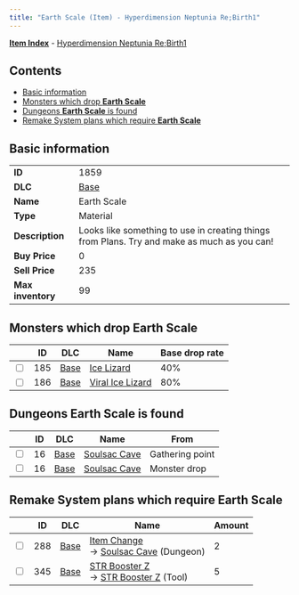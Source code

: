 ```yaml
---
title: "Earth Scale (Item) - Hyperdimension Neptunia Re;Birth1"
---
```


[**Item Index**](/neptunia/rb1/item/index.html) - [Hyperdimension Neptunia Re;Birth1](/neptunia/rb1)

## Contents

- [Basic information](#basic-information)
- [Monsters which drop **Earth Scale**](#monsters-which-drop-earth-scale)
- [Dungeons **Earth Scale** is found](#dungeons-earth-scale-is-found)
- [Remake System plans which require **Earth Scale**](#remake-system-plans-which-require-earth-scale)

## Basic information

|   |   |
| -- | -- |
| **ID** | 1859 |
| **DLC** | [Base](/neptunia/rb1/dlc/1-base.html) |
| **Name** | Earth Scale |
| **Type** | Material |
| **Description** | Looks like something to use in creating things from Plans. Try and make as much as you can! |
| **Buy Price** | 0 |
| **Sell Price** | 235 |
| **Max inventory** | 99 |

## Monsters which drop **Earth Scale**

|    | ID | DLC | Name | Base drop rate |
| -- | -- | --- | ---- | -------------- |
| <input type="checkbox" id="rb1-monster-1-185" class="trackbox" /> | 185 | [Base](/neptunia/rb1/dlc/1-base.html) | [Ice Lizard](/neptunia/rb1/monster/1-185-ice-lizard.html) | 40% |
| <input type="checkbox" id="rb1-monster-1-186" class="trackbox" /> | 186 | [Base](/neptunia/rb1/dlc/1-base.html) | [Viral Ice Lizard](/neptunia/rb1/monster/1-186-viral-ice-lizard.html) | 80% |

## Dungeons **Earth Scale** is found

|    | ID | DLC | Name | From |
| -- | -- | --- | ---- | ---- |
| <input type="checkbox" id="rb1-dungeon-1-16" class="trackbox" /> | 16 | [Base](/neptunia/rb1/dlc/1-base.html) | [Soulsac Cave](/neptunia/rb1/dungeon/1-16-soulsac-cave.html) | Gathering point |
| <input type="checkbox" id="rb1-dungeon-1-16" class="trackbox" /> | 16 | [Base](/neptunia/rb1/dlc/1-base.html) | [Soulsac Cave](/neptunia/rb1/dungeon/1-16-soulsac-cave.html) | Monster drop |

## Remake System plans which require **Earth Scale**

|    | ID | DLC | Name | Amount |
| -- | -- | --- | ---- | ------ |
| <input type="checkbox" id="rb1-remake-1-288" class="trackbox" /> | 288 | [Base](/neptunia/rb1/dlc/1-base.html) | [Item Change](/neptunia/rb1/remake/1-288-item-change.html)<br />→ [Soulsac Cave](/neptunia/rb1/dungeon/1-16-soulsac-cave.html) (Dungeon) | 2 |
| <input type="checkbox" id="rb1-remake-1-345" class="trackbox" /> | 345 | [Base](/neptunia/rb1/dlc/1-base.html) | [STR Booster Z](/neptunia/rb1/remake/1-345-str-booster-z.html)<br />→ [STR Booster Z](/neptunia/rb1/item/1-38-str-booster-z.html) (Tool) | 5 |